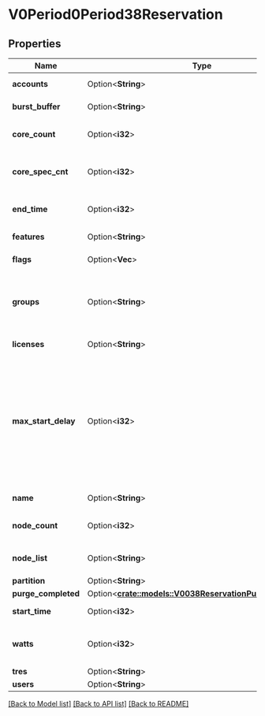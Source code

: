 # V0Period0Period38Reservation

## Properties

Name | Type | Description | Notes
------------ | ------------- | ------------- | -------------
**accounts** | Option<**String**> | Allowed accounts | [optional]
**burst_buffer** | Option<**String**> | Reserved burst buffer | [optional]
**core_count** | Option<**i32**> | Number of reserved cores | [optional]
**core_spec_cnt** | Option<**i32**> | Number of reserved specialized cores | [optional]
**end_time** | Option<**i32**> | End time of the reservation | [optional]
**features** | Option<**String**> | List of features | [optional]
**flags** | Option<**Vec<String>**> | Reservation options | [optional]
**groups** | Option<**String**> | List of groups permitted to use the reserved nodes | [optional]
**licenses** | Option<**String**> | List of licenses | [optional]
**max_start_delay** | Option<**i32**> | Maximum delay in which jobs outside of the reservation will be permitted to overlap once any jobs are queued for the reservation | [optional]
**name** | Option<**String**> | Reservationn name | [optional]
**node_count** | Option<**i32**> | Count of nodes reserved | [optional]
**node_list** | Option<**String**> | List of reserved nodes | [optional]
**partition** | Option<**String**> | Partition | [optional]
**purge_completed** | Option<[**crate::models::V0038ReservationPurgeCompleted**](v0_0_38_reservation_purge_completed.md)> |  | [optional]
**start_time** | Option<**i32**> | Start time of reservation | [optional]
**watts** | Option<**i32**> | amount of power to reserve in watts | [optional]
**tres** | Option<**String**> | List of TRES | [optional]
**users** | Option<**String**> | List of users | [optional]

[[Back to Model list]](../README.md#documentation-for-models) [[Back to API list]](../README.md#documentation-for-api-endpoints) [[Back to README]](../README.md)


